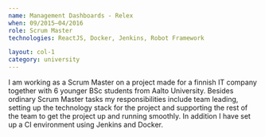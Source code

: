 ```yaml
---
name: Management Dashboards - Relex
when: 09/2015–04/2016
role: Scrum Master
technologies: ReactJS, Docker, Jenkins, Robot Framework

layout: col-1
category: university
---
```


I am working as a Scrum Master on a project made for a finnish IT company together with 6 younger BSc students from Aalto University. Besides ordinary Scrum Master tasks my responsibilities include team leading, setting up the technology stack for the project and supporting the rest of the team to get the project up and running smoothly. In addition I have set up a CI environment using Jenkins and Docker.
